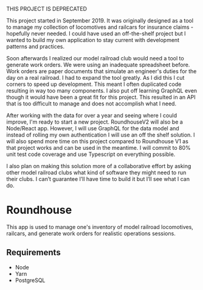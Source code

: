 THIS PROJECT IS DEPRECATED

This project started in September 2019. It was originally designed as a tool to manage my collection of locomotives and railcars for insurance claims - hopefully never needed. I could have used an off-the-shelf project but I wanted to build my own application to stay current with development patterns and practices. 

Soon afterwards I realized our model railroad club would need a tool to generate work orders. We were using an inadequate spreadsheet before. Work orders are paper documents that simulate an engineer's duties for the day on a real railroad. I had to expand the tool greatly. As I did this I cut corners to speed up development. This meant I often duplicated code resulting in way too many components. I also put off learning GraphQL even though it would have been a great fit for this project. This resulted in an API that is too difficult to manage and does not accomplish what I need.

After working with the data for over a year and seeing where I could improve, I'm ready to start a new project. RoundhouseV2 will also be a Node/React app. However, I will use GraphQL for the data model and instead of rolling my own authentication I will use an off the shelf solution. I will also spend more time on this project compared to Roundhouse V1 as that project works and can be used in the meantime. I will commit to 80% unit test code coverage and use Typescript on everything possible.

I also plan on making this solution more of a collaborative effort by asking other model railroad clubs what kind of software they might need to run their clubs. I can’t guarantee I’ll have time to build it but I’ll see what I can do.

# Roundhouse

This app is used to manage one's inventory of model railroad locomotives, railcars, and generate work orders for realistic operations sessions. 

## Requirements

* Node
* Yarn
* PostgreSQL
